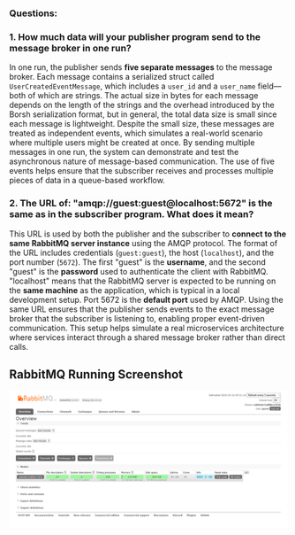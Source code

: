 ### Questions:

### 1. How much data will your publisher program send to the message broker in one run?

In one run, the publisher sends **five separate messages** to the message broker. Each message contains a serialized struct called `UserCreatedEventMessage`, which includes a `user_id` and a `user_name` field—both of which are strings. The actual size in bytes for each message depends on the length of the strings and the overhead introduced by the Borsh serialization format, but in general, the total data size is small since each message is lightweight. Despite the small size, these messages are treated as independent events, which simulates a real-world scenario where multiple users might be created at once. By sending multiple messages in one run, the system can demonstrate and test the asynchronous nature of message-based communication. The use of five events helps ensure that the subscriber receives and processes multiple pieces of data in a queue-based workflow.

### 2. The URL of: "amqp://guest:guest@localhost:5672" is the same as in the subscriber program. What does it mean?

This URL is used by both the publisher and the subscriber to **connect to the same RabbitMQ server instance** using the AMQP protocol. The format of the URL includes credentials (`guest:guest`), the host (`localhost`), and the port number (`5672`). The first "guest" is the **username**, and the second "guest" is the **password** used to authenticate the client with RabbitMQ. "localhost" means that the RabbitMQ server is expected to be running on the **same machine** as the application, which is typical in a local development setup. Port 5672 is the **default port** used by AMQP. Using the same URL ensures that the publisher sends events to the exact message broker that the subscriber is listening to, enabling proper event-driven communication. This setup helps simulate a real microservices architecture where services interact through a shared message broker rather than direct calls.

## RabbitMQ Running Screenshot

![RabbitMQ Running](media/rabbitmq_screenshot.png)